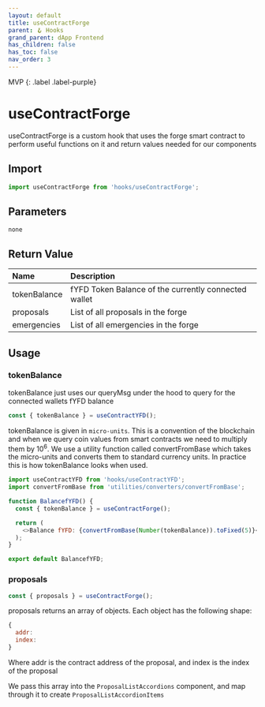```yaml
---
layout: default
title: useContractForge
parent: 🪝 Hooks
grand_parent: dApp Frontend
has_children: false
has_toc: false
nav_order: 3
---
```


MVP
{: .label .label-purple}
# useContractForge

useContractForge is a custom hook that uses the forge smart contract to perform useful functions on it and return values needed for our components

## Import

```js
import useContractForge from 'hooks/useContractForge';
```

## Parameters

`none`

## Return Value

| Name         | Description                                          |
|:-------------|:-----------------------------------------------------|
| tokenBalance | fYFD Token Balance of the currently connected wallet |
| proposals    | List of all proposals in the forge                   |
| emergencies  | List of all emergencies in the forge                 |

## Usage

### tokenBalance

tokenBalance just uses our queryMsg under the hood to query for the connected wallets fYFD balance

```js
const { tokenBalance } = useContractYFD();
```

tokenBalance is given in `micro-units`. This is a convention of the blockchain and when we query coin values from smart contracts we need to multiply them by 10<sup>6</sup>. We use a utility function called convertFromBase which takes the micro-units and converts them to standard currency units. In practice this is how tokenBalance looks when used.

```js
import useContractYFD from 'hooks/useContractYFD';
import convertFromBase from 'utilities/converters/convertFromBase';

function BalancefYFD() {
  const { tokenBalance } = useContractForge();

  return (
    <>Balance fYFD: {convertFromBase(Number(tokenBalance)).toFixed(5)}</>
  );
}

export default BalancefYFD;
```

### proposals

```js
const { proposals } = useContractForge();
```

proposals returns an array of objects. Each object has the following shape:
```js
{
  addr: 
  index:
}
```
Where addr is the contract address of the proposal, and index is the index of the proposal


We pass this array into the `ProposalListAccordions` component, and map through it to create `ProposalListAccordionItems`